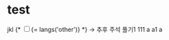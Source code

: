 # test
jkl
{* <span class="fr"><input class="m-right5 cursor_p" type="checkbox" id=""><label name="">{= langs('other')}</label></span> *} -> 추후 주석 풀기1
111
a
a1
a
